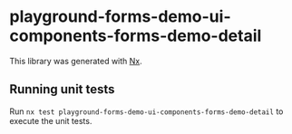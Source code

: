 # playground-forms-demo-ui-components-forms-demo-detail

This library was generated with [Nx](https://nx.dev).

## Running unit tests

Run `nx test playground-forms-demo-ui-components-forms-demo-detail` to execute the unit tests.
